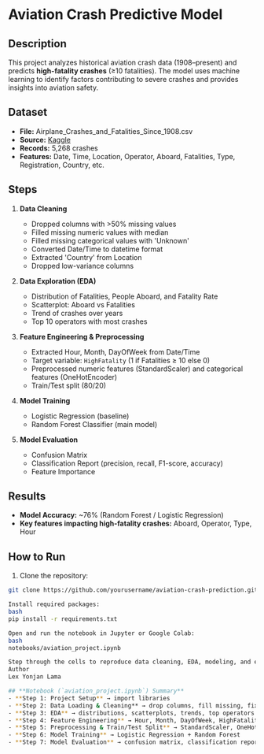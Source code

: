 # Aviation Crash Predictive Model

## Description
This project analyzes historical aviation crash data (1908–present) and predicts **high-fatality crashes** (≥10 fatalities). The model uses machine learning to identify factors contributing to severe crashes and provides insights into aviation safety.

## Dataset
- **File:** Airplane_Crashes_and_Fatalities_Since_1908.csv  
- **Source:** [Kaggle](https://www.kaggle.com/datasets/thedevastator/airplane-crashes-and-fatalities/data)  
- **Records:** 5,268 crashes  
- **Features:** Date, Time, Location, Operator, Aboard, Fatalities, Type, Registration, Country, etc.

## Steps
1. **Data Cleaning**
   - Dropped columns with >50% missing values
   - Filled missing numeric values with median
   - Filled missing categorical values with 'Unknown'
   - Converted Date/Time to datetime format
   - Extracted 'Country' from Location
   - Dropped low-variance columns

2. **Data Exploration (EDA)**
   - Distribution of Fatalities, People Aboard, and Fatality Rate
   - Scatterplot: Aboard vs Fatalities
   - Trend of crashes over years
   - Top 10 operators with most crashes

3. **Feature Engineering & Preprocessing**
   - Extracted Hour, Month, DayOfWeek from Date/Time
   - Target variable: `HighFatality` (1 if Fatalities ≥ 10 else 0)
   - Preprocessed numeric features (StandardScaler) and categorical features (OneHotEncoder)
   - Train/Test split (80/20)

4. **Model Training**
   - Logistic Regression (baseline)
   - Random Forest Classifier (main model)

5. **Model Evaluation**
   - Confusion Matrix
   - Classification Report (precision, recall, F1-score, accuracy)
   - Feature Importance

## Results
- **Model Accuracy:** ~76% (Random Forest / Logistic Regression)  
- **Key features impacting high-fatality crashes:** Aboard, Operator, Type, Hour

## How to Run
1. Clone the repository:
```bash
git clone https://github.com/yourusername/aviation-crash-prediction.git

Install required packages:
bash
pip install -r requirements.txt

Open and run the notebook in Jupyter or Google Colab:
bash
notebooks/aviation_project.ipynb

Step through the cells to reproduce data cleaning, EDA, modeling, and evaluation.
Author
Lex Yonjan Lama

## **Notebook (`aviation_project.ipynb`) Summary**
- **Step 1: Project Setup** → import libraries  
- **Step 2: Data Loading & Cleaning** → drop columns, fill missing, fix datatypes  
- **Step 3: EDA** → distributions, scatterplots, trends, top operators  
- **Step 4: Feature Engineering** → Hour, Month, DayOfWeek, HighFatality target  
- **Step 5: Preprocessing & Train/Test Split** → StandardScaler, OneHotEncoder  
- **Step 6: Model Training** → Logistic Regression + Random Forest  
- **Step 7: Model Evaluation** → confusion matrix, classification report
